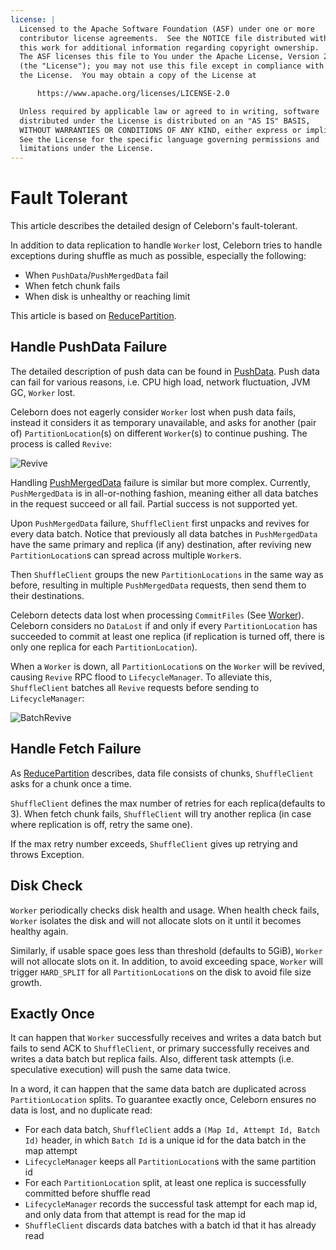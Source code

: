 ```yaml
---
license: |
  Licensed to the Apache Software Foundation (ASF) under one or more
  contributor license agreements.  See the NOTICE file distributed with
  this work for additional information regarding copyright ownership.
  The ASF licenses this file to You under the Apache License, Version 2.0
  (the "License"); you may not use this file except in compliance with
  the License.  You may obtain a copy of the License at

      https://www.apache.org/licenses/LICENSE-2.0

  Unless required by applicable law or agreed to in writing, software
  distributed under the License is distributed on an "AS IS" BASIS,
  WITHOUT WARRANTIES OR CONDITIONS OF ANY KIND, either express or implied.
  See the License for the specific language governing permissions and
  limitations under the License.
---
```


# Fault Tolerant
This article describes the detailed design of Celeborn's fault-tolerant.

In addition to data replication to handle `Worker` lost, Celeborn tries to handle exceptions during shuffle
as much as possible, especially the following:

- When `PushData`/`PushMergedData` fail
- When fetch chunk fails
- When disk is unhealthy or reaching limit

This article is based on [ReducePartition](../../developers/storage#reducepartition).

## Handle PushData Failure
The detailed description of push data can be found in [PushData](../../developers/pushdata). Push data can fail for
various reasons, i.e. CPU high load, network fluctuation, JVM GC, `Worker` lost. 

Celeborn does not eagerly consider `Worker` lost when push data fails, instead it considers it as temporary
unavailable, and asks for another (pair of) `PartitionLocation`(s) on different `Worker`(s) to continue pushing.
The process is called `Revive`:

![Revive](../../assets/img/revive.svg)

Handling [PushMergedData](../../developers/pushdata#push-or-merge) failure is similar but more complex. Currently,
`PushMergedData` is in all-or-nothing fashion, meaning either all data batches in the request succeed or all fail.
Partial success is not supported yet.

Upon `PushMergedData` failure, `ShuffleClient` first unpacks and revives for every data batch. Notice that previously
all data batches in `PushMergedData` have the same primary and replica (if any) destination, after reviving new
`PartitionLocation`s can spread across multiple `Worker`s.

Then `ShuffleClient` groups the new `PartitionLocations` in the same way as before, resulting in multiple
`PushMergedData` requests, then send them to their destinations.

Celeborn detects data lost when processing `CommitFiles` (See [Worker](../..developers/overview#shuffle-lifecycle)).
Celeborn considers no `DataLost` if and only if every `PartitionLocation` has succeeded to commit at least one replica
(if replication is turned off, there is only one replica for each `PartitionLocation`).

When a `Worker` is down, all `PartitionLocation`s on the `Worker` will be revived, causing `Revive` RPC flood
to `LifecycleManager`. To alleviate this, `ShuffleClient` batches all `Revive` requests before sending to
`LifecycleManager`:

![BatchRevive](../../assets/img/batchrevive.svg)

## Handle Fetch Failure
As [ReducePartition](../../developers/storage#reducepartition) describes, data file consists of chunks, `ShuffleClient`
asks for a chunk once a time.

`ShuffleClient` defines the max number of retries for each replica(defaults to 3). When fetch chunk fails,
`ShuffleClient` will try another replica (in case where replication is off, retry the same one).

If the max retry number exceeds, `ShuffleClient` gives up retrying and throws Exception.

## Disk Check
`Worker` periodically checks disk health and usage. When health check fails, `Worker` isolates the disk and will
not allocate slots on it until it becomes healthy again.

Similarly, if usable space goes less than threshold (defaults to 5GiB), `Worker` will not allocate slots on it. In
addition, to avoid exceeding space, `Worker` will trigger `HARD_SPLIT` for all `PartitionLocation`s on the disk to
avoid file size growth.

## Exactly Once
It can happen that `Worker` successfully receives and writes a data batch but fails to send ACK to `ShuffleClient`, or
primary successfully receives and writes a data batch but replica fails. Also, different task attempts
(i.e. speculative execution) will push the same data twice.

In a word, it can happen that the same data batch are duplicated across `PartitionLocation` splits. To guarantee
exactly once, Celeborn ensures no data is lost, and no duplicate read:

- For each data batch, `ShuffleClient` adds a `(Map Id, Attempt Id, Batch Id)` header, in which
  `Batch Id` is a unique id for the data batch in the map attempt
- `LifecycleManager` keeps all `PartitionLocation`s with the same partition id
- For each `PartitionLocation` split, at least one replica is successfully committed before shuffle read
- `LifecycleManager` records the successful task attempt for each map id, and only data from that attempt is read
  for the map id
- `ShuffleClient` discards data batches with a batch id that it has already read
